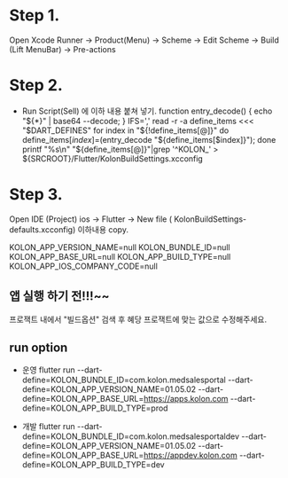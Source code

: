 
# Step 1.
>>>>>>>>>>>>>>>>>>>>>>>>>>>>>>>>>>>>>>>>>>>>
Open Xcode
Runner -> Product(Menu) -> Scheme -> Edit Scheme -> Build (Lift MenuBar) -> Pre-actions 

# Step 2.
>>>>>>>>>>>>>>>>>>>>>>>>>>>>>>>>>>>>>>>>>>>>
- Run Script(Sell) 에 이하 내용 붙쳐 넣기.
function entry_decode() { echo "${*}" | base64 --decode; }
IFS=',' read -r -a define_items <<< "$DART_DEFINES"
for index in "${!define_items[@]}"
do define_items[$index]=$(entry_decode "${define_items[$index]}");
done
printf "%s\n" "${define_items[@]}"|grep '^KOLON_' > ${SRCROOT}/Flutter/KolonBuildSettings.xcconfig


# Step 3. 
>>>>>>>>>>>>>>>>>>>>>>>>>>>>>>>>>>>>>>>>>>>>
Open IDE (Project) 
ios -> Flutter -> New file ( KolonBuildSettings-defaults.xcconfig)
이하내용 copy. 

KOLON_APP_VERSION_NAME=null
KOLON_BUNDLE_ID=null
KOLON_APP_BASE_URL=null
KOLON_APP_BUILD_TYPE=null
KOLON_APP_IOS_COMPANY_CODE=null


## 앱 실행 하기 전!!!~~ 
>>>>>>>>>>>>>>>>>>>>>>>>>>>>>>>>>>>>>>>>>>>>
프로잭트 내에서  "빌드옵션" 검색 후 
혜당 프로잭트에 맞는 값으로 수정해주세요.

## run option 
>>>>>>>>>>>>>>>>>>>>>>>>>>>>>>>>>>>>>>>>>>>>>
- 운영 
flutter run --dart-define=KOLON_BUNDLE_ID=com.kolon.medsalesportal --dart-define=KOLON_APP_VERSION_NAME=01.05.02  --dart-define=KOLON_APP_BASE_URL=https://apps.kolon.com --dart-define=KOLON_APP_BUILD_TYPE=prod

- 개발
flutter run --dart-define=KOLON_BUNDLE_ID=com.kolon.medsalesportaldev  --dart-define=KOLON_APP_VERSION_NAME=01.05.02  --dart-define=KOLON_APP_BASE_URL=https://appdev.kolon.com --dart-define=KOLON_APP_BUILD_TYPE=dev